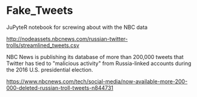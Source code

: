 # Fake_Tweets


JuPyteR notebook for screwing about with the NBC data

http://nodeassets.nbcnews.com/russian-twitter-trolls/streamlined_tweets.csv

NBC News is publishing its database of more than 200,000 tweets that Twitter has tied to "malicious activity" from Russia-linked accounts during the 2016 U.S. presidential election.

https://www.nbcnews.com/tech/social-media/now-available-more-200-000-deleted-russian-troll-tweets-n844731
